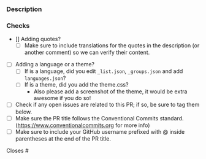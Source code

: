 ### Description

<!-- Please describe the change(s) made in your PR -->

### Checks

- [] Adding quotes?
  - [ ] Make sure to include translations for the quotes in the description (or another comment) so we can verify their content.
- [ ] Adding a language or a theme?
  - [ ] If is a language, did you edit `_list.json`, `_groups.json` and add `languages.json`?
  - [ ] If is a theme, did you add the theme.css?
    - Also please add a screenshot of the theme, it would be extra awesome if you do so!
- [ ] Check if any open issues are related to this PR; if so, be sure to tag them below.
- [ ] Make sure the PR title follows the Conventional Commits standard. (https://www.conventionalcommits.org for more info)
- [ ] Make sure to include your GitHub username prefixed with @ inside parentheses at the end of the PR title.

<!-- label(optional scope): pull request title (@your_github_username) -->

<!-- I know I know they seem boring but please do them, they help us and you will find out it also helps you.-->

Closes #

<!-- the issue(s) your PR resolves if any (delete if that is not the case) -->
<!-- please also reference any issues and or PRs related to your pull request -->
<!-- Also remove it if you are not following any issues. -->

<!-- pro tip: you can mention an issue, PR, or discussion on GitHub by referencing its hash number e.g: [#1234](https://github.com/monkeytypegame/monkeytype/pull/1234) -->

<!-- pro tip: you can press . (dot or period) in the code tab of any GitHub repo to get access to GitHub's VS Code web editor Enjoy! :) -->
